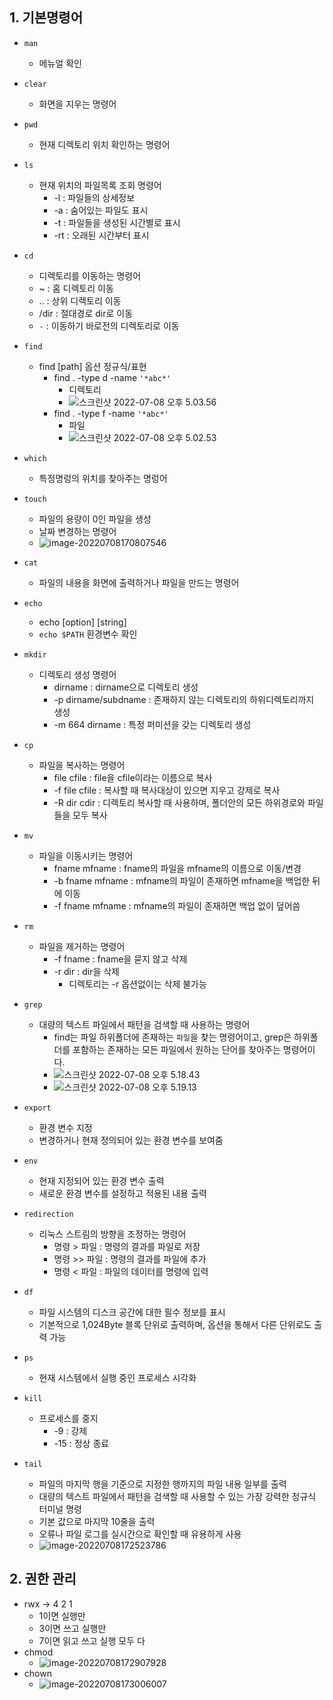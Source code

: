 ## 1. 기본명령어

- `man` 
	- 메뉴얼 확인 
- `clear` 
	- 화면을 지우는 명령어 
- `pwd` 
	- 현재 디렉토리 위치 확인하는 명령어 
- `ls`
	- 현재 위치의 파일목록 조회 명령어 
		- -l : 파일들의 상세정보 
		- -a : 숨어있는 파일도 표시 
		- -t : 파일들을 생성된 시간별로 표시 
		- -rt : 오래된 시간부터 표시

- `cd` 
	- 디렉토리를 이동하는 명령어 
	- ~ : 홈 디렉토리 이동 
	- .. : 상위 디렉토리 이동 
	- /dir : 절대경로 dir로 이동 
	- `-` : 이동하기 바로전의 디렉토리로 이동

- `find` 
	- find [path] 옵션 정규식/표현
		- find . -type d -name `'*abc*'`
			- 디렉토리 
			- ![스크린샷 2022-07-08 오후 5.03.56](https://tva1.sinaimg.cn/large/e6c9d24egy1h3zlozfr0rj20ve04ut94.jpg)
		- find . -type f -name `'*abc*'`
			- 파일 
			- ![스크린샷 2022-07-08 오후 5.02.53](https://tva1.sinaimg.cn/large/e6c9d24egy1h3zlow7pgfj20t404ut8z.jpg)

- `which` 
	- 특정명렁의 위치를 찾아주는 명렁어 
- `touch` 
	- 파일의 용량이 0인 파일을 생성
	- 날짜 변경하는 명령어
	- ![image-20220708170807546](https://tva1.sinaimg.cn/large/e6c9d24egy1h3zlp8x1xtj20ym0u0aez.jpg)

- `cat` 
	- 파일의 내용을 화면에 출력하거나 파일을 만드는 명령어 
- `echo` 
	- echo [option] [string]
	- `echo $PATH` 환경변수 확인

- `mkdir` 
	- 디렉토리 생성 명령어 
		- dirname : dirname으로 디렉토리 생성 
		- -p dirname/subdname : 존재하지 않는 디렉토리의 하위디렉토리까지 생성
		- -m 664 dirname : 특정 퍼미션을 갖는 디렉토리 생성 
- `cp` 
	- 파일을 복사하는 명령어 
		- file cfile : file을 cfile이라는 이름으로 복사 
		- -f file cfile : 복사할 때 복사대상이 있으면 지우고 강제로 복사 
		- -R dir cdir : 디렉토리 복사할 때 사용하며, 폴더안의 모든 하위경로와 파일들을 모두 복사 
- `mv` 
	- 파일을 이동시키는 명령어 
		- fname mfname : fname의 파일을 mfname의 이름으로 이동/변경 
		- -b fname mfname : mfname의 파일이 존재하면 mfname을 백업한 뒤에 이동 
		- -f fname mfname : mfname의 파일이 존재하면 백업 없이 덮어씀
- `rm` 
	- 파일을 제거하는 명령어 
		- -f fname : fname을 묻지 않고 삭제 
		- -r dir : dir을 삭제 
			- 디렉토리는 -r 옵션없이는 삭제 불가능
- `grep` 
	- 대량의 텍스트 파일에서 패턴을 검색할 때 사용하는 명령어 
		- find는 파일 하위폴더에 존재하는 `파일`을 찾는 명령어이고, grep은 하위폴더를 포함하는 존재하는 모든 파일에서 원하는 단어를 찾아주는 명령어이다.
		- ![스크린샷 2022-07-08 오후 5.18.43](https://tva1.sinaimg.cn/large/e6c9d24egy1h3zlpi7xi9j21000iodid.jpg)
		- ![스크린샷 2022-07-08 오후 5.19.13](https://tva1.sinaimg.cn/large/e6c9d24egy1h3zlpkwyyrj20zq02g3yv.jpg)

- `export` 
	- 환경 변수 지정 
	- 변경하거나 현재 정의되어 있는 환경 변수를 보여줌 

- `env` 
	- 현재 지정되어 있는 환경 변수 출력
	- 새로운 환경 변수를 설정하고 적용된 내용 출력 
- `redirection` 
	- 리눅스 스트림의 방향을 조정하는 명령어 
		- 명령 > 파일 : 명령의 결과를 파일로 저장 
		- 명령 >> 파일 : 명령의 결과를 파일에 추가 
		- 명령 < 파일 : 파일의 데이터를 명령에 입력 

- `df`
	- 파일 시스템의 디스크 공간에 대한 필수 정보를 표시 
	- 기본적으로 1,024Byte 블록 단위로 출력하며, 옵션을 통해서 다른 단위로도 출력 가능
- `ps`
	- 현재 시스템에서 실행 중인 프로세스 시각화 
- `kill`
	- 프로세스를 중지 
		- -9 : 강제 
		- -15 : 정상 종료 
- `tail` 
	- 파일의 마지막 행을 기준으로 지정한 행까지의 파일 내용 일부를 출력
	- 대량의 텍스트 파일에서 패턴을 검색할 때 사용할 수 있는 가장 강력한 정규식 터미널 명령
	- 기본 값으로 마지막 10줄을 출력
	- 오류나 파일 로그를 실시간으로 확인할 때 유용하게 사용
	- ![image-20220708172523786](https://tva1.sinaimg.cn/large/e6c9d24egy1h3zlq1zic6j20ym0u0q4g.jpg)



## 2. 권한 관리 

- rwx -> 4 2 1 
	- 1이면 실행만 
	- 3이면 쓰고 실행만
	- 7이면 읽고 쓰고 실행 모두 다
- chmod 
	- ![image-20220708172907928](https://tva1.sinaimg.cn/large/e6c9d24egy1h3zln37ndrj20sx07a75g.jpg)
- chown 
	- ![image-20220708173006007](https://tva1.sinaimg.cn/large/e6c9d24egy1h3zlo3qyenj20s2054mxs.jpg)